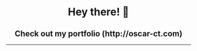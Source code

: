 <!-- - 👋 Hey there, check out my portfolio [Oscar Castro](http://oscar-ct.com). -->


<div align="center">
  <h1> Hey there!  👋 </h1>
  <h2> Check out my portfolio (http://oscar-ct.com) </h2>
  <hr>
</div>

